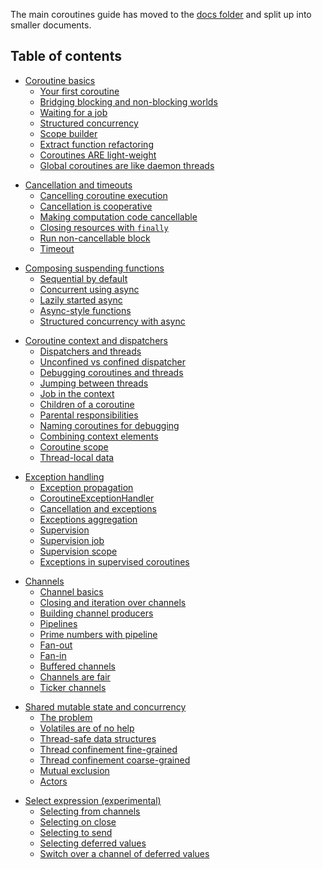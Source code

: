 The main coroutines guide has moved to the [docs folder](docs/coroutines-guide.md) and split up into smaller documents.

## Table of contents

<!--- TOC_REF docs/basics.md -->
* <a name='coroutine-basics'></a>[Coroutine basics](docs/basics.md#coroutine-basics)
  * <a name='your-first-coroutine'></a>[Your first coroutine](docs/basics.md#your-first-coroutine)
  * <a name='bridging-blocking-and-non-blocking-worlds'></a>[Bridging blocking and non-blocking worlds](docs/basics.md#bridging-blocking-and-non-blocking-worlds)
  * <a name='waiting-for-a-job'></a>[Waiting for a job](docs/basics.md#waiting-for-a-job)
  * <a name='structured-concurrency'></a>[Structured concurrency](docs/basics.md#structured-concurrency)
  * <a name='scope-builder'></a>[Scope builder](docs/basics.md#scope-builder)
  * <a name='extract-function-refactoring'></a>[Extract function refactoring](docs/basics.md#extract-function-refactoring)
  * <a name='coroutines-are-light-weight'></a>[Coroutines ARE light-weight](docs/basics.md#coroutines-are-light-weight)
  * <a name='global-coroutines-are-like-daemon-threads'></a>[Global coroutines are like daemon threads](docs/basics.md#global-coroutines-are-like-daemon-threads)
<!--- TOC_REF docs/cancellation-and-timeouts.md -->
* <a name='cancellation-and-timeouts'></a>[Cancellation and timeouts](docs/cancellation-and-timeouts.md#cancellation-and-timeouts)
  * <a name='cancelling-coroutine-execution'></a>[Cancelling coroutine execution](docs/cancellation-and-timeouts.md#cancelling-coroutine-execution)
  * <a name='cancellation-is-cooperative'></a>[Cancellation is cooperative](docs/cancellation-and-timeouts.md#cancellation-is-cooperative)
  * <a name='making-computation-code-cancellable'></a>[Making computation code cancellable](docs/cancellation-and-timeouts.md#making-computation-code-cancellable)
  * <a name='closing-resources-with-finally'></a>[Closing resources with `finally`](docs/cancellation-and-timeouts.md#closing-resources-with-finally)
  * <a name='run-non-cancellable-block'></a>[Run non-cancellable block](docs/cancellation-and-timeouts.md#run-non-cancellable-block)
  * <a name='timeout'></a>[Timeout](docs/cancellation-and-timeouts.md#timeout)
<!--- TOC_REF docs/composing-suspending-functions.md -->
* <a name='composing-suspending-functions'></a>[Composing suspending functions](docs/composing-suspending-functions.md#composing-suspending-functions)
  * <a name='sequential-by-default'></a>[Sequential by default](docs/composing-suspending-functions.md#sequential-by-default)
  * <a name='concurrent-using-async'></a>[Concurrent using async](docs/composing-suspending-functions.md#concurrent-using-async)
  * <a name='lazily-started-async'></a>[Lazily started async](docs/composing-suspending-functions.md#lazily-started-async)
  * <a name='async-style-functions'></a>[Async-style functions](docs/composing-suspending-functions.md#async-style-functions)
  * <a name='structured-concurrency-with-async'></a>[Structured concurrency with async](docs/composing-suspending-functions.md#structured-concurrency-with-async)
<!--- TOC_REF docs/coroutine-context-and-dispatchers.md -->
* <a name='coroutine-context-and-dispatchers'></a>[Coroutine context and dispatchers](docs/coroutine-context-and-dispatchers.md#coroutine-context-and-dispatchers)
  * <a name='dispatchers-and-threads'></a>[Dispatchers and threads](docs/coroutine-context-and-dispatchers.md#dispatchers-and-threads)
  * <a name='unconfined-vs-confined-dispatcher'></a>[Unconfined vs confined dispatcher](docs/coroutine-context-and-dispatchers.md#unconfined-vs-confined-dispatcher)
  * <a name='debugging-coroutines-and-threads'></a>[Debugging coroutines and threads](docs/coroutine-context-and-dispatchers.md#debugging-coroutines-and-threads)
  * <a name='jumping-between-threads'></a>[Jumping between threads](docs/coroutine-context-and-dispatchers.md#jumping-between-threads)
  * <a name='job-in-the-context'></a>[Job in the context](docs/coroutine-context-and-dispatchers.md#job-in-the-context)
  * <a name='children-of-a-coroutine'></a>[Children of a coroutine](docs/coroutine-context-and-dispatchers.md#children-of-a-coroutine)
  * <a name='parental-responsibilities'></a>[Parental responsibilities](docs/coroutine-context-and-dispatchers.md#parental-responsibilities)
  * <a name='naming-coroutines-for-debugging'></a>[Naming coroutines for debugging](docs/coroutine-context-and-dispatchers.md#naming-coroutines-for-debugging)
  * <a name='combining-context-elements'></a>[Combining context elements](docs/coroutine-context-and-dispatchers.md#combining-context-elements)
  * <a name='coroutine-scope'></a>[Coroutine scope](docs/coroutine-context-and-dispatchers.md#coroutine-scope)
  * <a name='thread-local-data'></a>[Thread-local data](docs/coroutine-context-and-dispatchers.md#thread-local-data)
<!--- TOC_REF docs/exception-handling.md -->
* <a name='exception-handling'></a>[Exception handling](docs/exception-handling.md#exception-handling)
  * <a name='exception-propagation'></a>[Exception propagation](docs/exception-handling.md#exception-propagation)
  * <a name='coroutineexceptionhandler'></a>[CoroutineExceptionHandler](docs/exception-handling.md#coroutineexceptionhandler)
  * <a name='cancellation-and-exceptions'></a>[Cancellation and exceptions](docs/exception-handling.md#cancellation-and-exceptions)
  * <a name='exceptions-aggregation'></a>[Exceptions aggregation](docs/exception-handling.md#exceptions-aggregation)
  * <a name='supervision'></a>[Supervision](docs/exception-handling.md#supervision)
  * <a name='supervision-job'></a>[Supervision job](docs/exception-handling.md#supervision-job)
  * <a name='supervision-scope'></a>[Supervision scope](docs/exception-handling.md#supervision-scope)
  * <a name='exceptions-in-supervised-coroutines'></a>[Exceptions in supervised coroutines](docs/exception-handling.md#exceptions-in-supervised-coroutines)
<!--- TOC_REF docs/channels.md -->
* <a name='channels'></a>[Channels](docs/channels.md#channels)
  * <a name='channel-basics'></a>[Channel basics](docs/channels.md#channel-basics)
  * <a name='closing-and-iteration-over-channels'></a>[Closing and iteration over channels](docs/channels.md#closing-and-iteration-over-channels)
  * <a name='building-channel-producers'></a>[Building channel producers](docs/channels.md#building-channel-producers)
  * <a name='pipelines'></a>[Pipelines](docs/channels.md#pipelines)
  * <a name='prime-numbers-with-pipeline'></a>[Prime numbers with pipeline](docs/channels.md#prime-numbers-with-pipeline)
  * <a name='fan-out'></a>[Fan-out](docs/channels.md#fan-out)
  * <a name='fan-in'></a>[Fan-in](docs/channels.md#fan-in)
  * <a name='buffered-channels'></a>[Buffered channels](docs/channels.md#buffered-channels)
  * <a name='channels-are-fair'></a>[Channels are fair](docs/channels.md#channels-are-fair)
  * <a name='ticker-channels'></a>[Ticker channels](docs/channels.md#ticker-channels)
<!--- TOC_REF docs/shared-mutable-state-and-concurrency.md -->
* <a name='shared-mutable-state-and-concurrency'></a>[Shared mutable state and concurrency](docs/shared-mutable-state-and-concurrency.md#shared-mutable-state-and-concurrency)
  * <a name='the-problem'></a>[The problem](docs/shared-mutable-state-and-concurrency.md#the-problem)
  * <a name='volatiles-are-of-no-help'></a>[Volatiles are of no help](docs/shared-mutable-state-and-concurrency.md#volatiles-are-of-no-help)
  * <a name='thread-safe-data-structures'></a>[Thread-safe data structures](docs/shared-mutable-state-and-concurrency.md#thread-safe-data-structures)
  * <a name='thread-confinement-fine-grained'></a>[Thread confinement fine-grained](docs/shared-mutable-state-and-concurrency.md#thread-confinement-fine-grained)
  * <a name='thread-confinement-coarse-grained'></a>[Thread confinement coarse-grained](docs/shared-mutable-state-and-concurrency.md#thread-confinement-coarse-grained)
  * <a name='mutual-exclusion'></a>[Mutual exclusion](docs/shared-mutable-state-and-concurrency.md#mutual-exclusion)
  * <a name='actors'></a>[Actors](docs/shared-mutable-state-and-concurrency.md#actors)
<!--- TOC_REF docs/select-expression.md -->
* <a name='select-expression-experimental'></a>[Select expression (experimental)](docs/select-expression.md#select-expression-experimental)
  * <a name='selecting-from-channels'></a>[Selecting from channels](docs/select-expression.md#selecting-from-channels)
  * <a name='selecting-on-close'></a>[Selecting on close](docs/select-expression.md#selecting-on-close)
  * <a name='selecting-to-send'></a>[Selecting to send](docs/select-expression.md#selecting-to-send)
  * <a name='selecting-deferred-values'></a>[Selecting deferred values](docs/select-expression.md#selecting-deferred-values)
  * <a name='switch-over-a-channel-of-deferred-values'></a>[Switch over a channel of deferred values](docs/select-expression.md#switch-over-a-channel-of-deferred-values)
<!--- END -->
